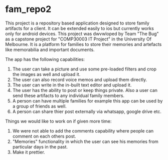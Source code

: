# fam_repo2
This project is a repository based application designed to store family artifacts for a client. It can be extended easily to ios but currently works only for android devices.
This project was dwvwloped by Team "The Bug" as a capstone project for "COMP30003 IT Project" in the University Of Melbourne.
It is a platform for families to store their memories and artefacts like memorabilia and important documents.

The app has the following capabilities:
1) The user can take a picture and use some pre-loaded filters and crop the images as well and upload it.
2) The user can also record voice memos and upload them directly.
3) The user can write in the in-built text editor and upload it.
4) The user has the ability to post or keep things private. Also a user can send these artifacts to any individual family members.
5) A person can have multiple families for example this app can be used by a group of friends as well.
6) A person can share thier post externally via whatsapp, google drive etc.


Things we would like to work on if given more time:
1) We were not able to add the comments capability where people can comment on each others post.
2) "Memories" functionality in which the user can see his memories from particular days in the past. 
3) Make it prettier. 



